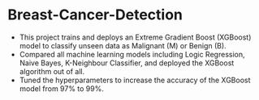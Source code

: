 # Breast-Cancer-Detection

- This project trains and deploys an Extreme Gradient Boost (XGBoost) model to classify unseen data as Malignant (M) or Benign (B).  
- Compared all machine learning models including Logic Regression, Naive Bayes, K-Neighbour Classifier, and deployed the XGBoost algorithm out of all.
- Tuned the hyperparameters to increase the accuracy of the XGBoost model from 97% to 99%.

